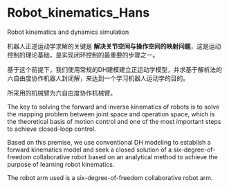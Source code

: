 # Robot_kinematics_Hans
Robot kinematics and dynamics simulation

机器人正逆运动学求解的关键是 **解决关节空间与操作空间的映射问题**，这是运动控制的理论基础，是实现闭环控制的最重要的步骤之一。

基于这个前提下，我们使用常规的DH建模建立正运动学模型，并求基于解析法的六自由度协作机器人封闭解，来达到一个学习机器人运动学的目的。

所采用的机械臂为六自由度协作机械臂。

The key to solving the forward and inverse kinematics of robots is to solve the mapping problem between joint space and operation space, which is the theoretical basis of motion control and one of the most important steps to achieve closed-loop control.

Based on this premise, we use conventional DH modeling to establish a forward kinematics model and seek a closed solution of a six-degree-of-freedom collaborative robot based on an analytical method to achieve the purpose of learning robot kinematics.

The robot arm used is a six-degree-of-freedom collaborative robot arm.
